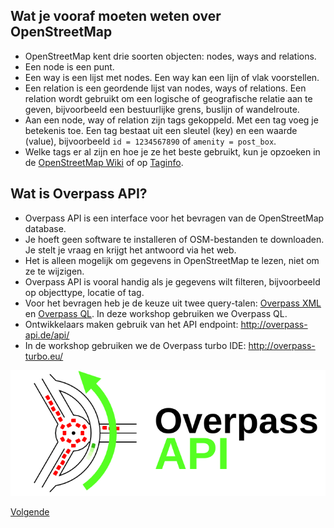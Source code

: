 ## Wat je vooraf moeten weten over OpenStreetMap
- OpenStreetMap kent drie soorten objecten: nodes, ways and relations.
- Een node is een punt.
- Een way is een lijst met nodes. Een way kan een lijn of vlak voorstellen.
- Een relation is een geordende lijst van nodes, ways of relations. Een relation wordt gebruikt om een logische of geografische relatie aan te geven, bijvoorbeeld een bestuurlijke grens, buslijn of wandelroute.
- Aan een node, way of relation zijn tags gekoppeld. Met een tag voeg je betekenis toe. Een tag bestaat uit een sleutel (key) en een waarde (value), bijvoorbeeld `id = 1234567890` of `amenity = post_box`.
- Welke tags er al zijn en hoe je ze het beste gebruikt, kun je opzoeken in de [OpenStreetMap Wiki](http://wiki.openstreetmap.org/wiki/Main_Page) of op [Taginfo](http://taginfo.openstreetmap.org/). 

## Wat is Overpass API?
* Overpass API is een interface voor het bevragen van de OpenStreetMap database.
* Je hoeft geen software te installeren of OSM-bestanden te downloaden. Je stelt je vraag en krijgt het antwoord via het web.
* Het is alleen mogelijk om gegevens in OpenStreetMap te lezen, niet om ze te wijzigen.
* Overpass API is vooral handig als je gegevens wilt filteren, bijvoorbeeld op objecttype, locatie of tag.
* Voor het bevragen heb je de keuze uit twee query-talen: [Overpass XML](http://wiki.openstreetmap.org/wiki/Overpass_API/Language_Guide) en [Overpass QL](http://wiki.openstreetmap.org/wiki/Overpass_API/Overpass_QL). In deze workshop gebruiken we Overpass QL.
* Ontwikkelaars maken gebruik van het API endpoint: http://overpass-api.de/api/
* In de workshop gebruiken we de Overpass turbo IDE: http://overpass-turbo.eu/

![overpass api logo](images/logo-overpass-api.png)

[Volgende](2-filteren.md)


